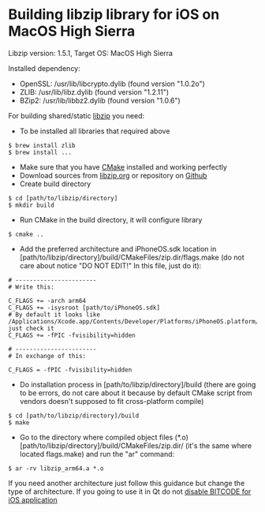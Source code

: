 # Building libzip library for iOS on MacOS High Sierra

Libzip version: 1.5.1, Target OS: MacOS High Sierra

Installed dependency:
* OpenSSL: /usr/lib/libcrypto.dylib (found version "1.0.2o")
* ZLIB: /usr/lib/libz.dylib (found version "1.2.11")
* BZip2: /usr/lib/libbz2.dylib (found version "1.0.6")

For building shared/static [libzip](https://libzip.org) you need:

* To be installed all libraries that required above
```console
$ brew install zlib
$ brew install ...
```
* Make sure that you have [CMake](https://cmake.org) installed and working perfectly
* Download sources from [libzip.org](https://libzip.org/download/) or repository on [Github](https://github.com/nih-at/libzip/)
* Create build directory
```console
$ cd [path/to/libzip/directory]
$ mkdir build
```
* Run CMake in the build directory, it will configure library 
```console
$ cmake ..
```
* Add the preferred architecture and iPhoneOS.sdk location in [path/to/libzip/directory]/build/CMakeFiles/zip.dir/flags.make (do not care about notice "DO NOT EDIT!" In this file, just do it):
```make
# -----------------------
# Write this:

C_FLAGS += -arch arm64
C_FLAGS += -isysroot [path/to/iPhoneOS.sdk]
# By default it looks like 
/Applications/Xcode.app/Contents/Developer/Platforms/iPhoneOS.platform/Developer/SDKs/iPhoneOS.sdk just check it
C_FLAGS += -fPIC -fvisibility=hidden

# -----------------------
# In exchange of this:

C_FLAGS = -fPIC -fvisibility=hidden
```
* Do installation process in [path/to/libzip/directory]/build (there are going to be errors, do not care about it because by default CMake script from vendors doesn't supposed to fit cross-platform compile)
```console
$ cd [path/to/libzip/directory]/build
$ make
```
* Go to the directory where compiled object files (*.o) [path/to/libzip/directory]/build/CMakeFiles/zip.dir/ (it's the same where located flags.make) and run the "ar" command:
```console
$ ar -rv libzip_arm64.a *.o
```

If you need another architecture just follow this guidance but change the type of architecture. If you going to use it in Qt do not [disable BITCODE for iOS application](https://forum.qt.io/topic/69409/disable-bitcode-for-ios-project/6)